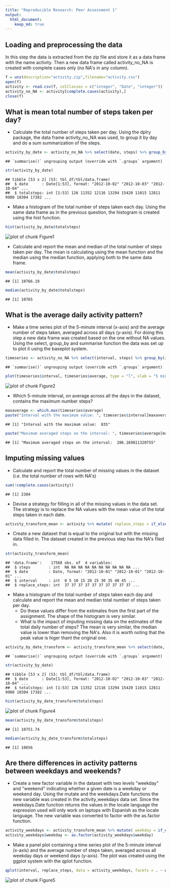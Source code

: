 ```yaml
---
title: "Reproducible Research: Peer Assessment 1"
output: 
  html_document:
    keep_md: true
---
```



## Loading and preprocessing the data
In this step the data is extracted from the zip file and store it as a data frame with the name activity. 
Then a new data frame called activity_no_NA is created with complete cases only (no NA's in any column).

```r
f = unz(description="activity.zip",filename="activity.csv")
open(f)
activity <- read.csv(f, colClasses = c("integer", "Date", "integer"))
activity_no_NA <- activity[complete.cases(activity),]
close(f)
```

## What is mean total number of steps taken per day?

- Calculate the total number of steps taken per day. Using the dplry package, the data frame activity_no_NA was used, to group it by day and do a sum summarization of the steps. 

```r
activity_by_date <- activity_no_NA %>% select(date, steps) %>% group_by(date) %>% summarise(totalsteps = sum(steps))
```

```
## `summarise()` ungrouping output (override with `.groups` argument)
```

```r
str(activity_by_date)
```

```
## tibble [53 x 2] (S3: tbl_df/tbl/data.frame)
##  $ date      : Date[1:53], format: "2012-10-02" "2012-10-03" "2012-10-04" ...
##  $ totalsteps: int [1:53] 126 11352 12116 13294 15420 11015 12811 9900 10304 17382 ...
```

- Make a histogram of the total number of steps taken each day. Using the same data frame as in the previous question, the histogram is created using the hist function.

```r
hist(activity_by_date$totalsteps)
```

![plot of chunk Figure1](figure/Figure1-1.png)

- Calculate and report the mean and median of the total number of steps taken per day. The mean is calculating using the mean function and the median using the median function, applying both to the same data frame.

```r
mean(activity_by_date$totalsteps)
```

```
## [1] 10766.19
```

```r
median(activity_by_date$totalsteps)
```

```
## [1] 10765
```

## What is the average daily activity pattern?

- Make a time series plot of the 5-minute interval (x-axis) and the average number of steps taken, averaged across all days (y-axis). For doing this step a new data frame was created based on the one without NA values. Using the select, group_by and summarise function the data was set up to plot it using the baseplot system.

```r
timeseries <- activity_no_NA %>% select(interval, steps) %>% group_by(interval) %>% summarise(average = mean(steps))
```

```
## `summarise()` ungrouping output (override with `.groups` argument)
```

```r
plot(timeseries$interval, timeseries$average, type = "l", xlab = "5 minute intervals", ylab = "Average steps", main = "Average steps per minute interval averaged across all days ")
```

![plot of chunk Figure2](figure/Figure2-1.png)
- Which 5-minute interval, on average across all the days in the dataset, contains the maximum number steps? 

```r
maxaverage <- which.max(timeseries$average)
paste("Interval with the maximum value: ", timeseries$interval[maxaverage])
```

```
## [1] "Interval with the maximum value:  835"
```

```r
paste("Maximum averaged steps on the interval: ", timeseries$average[maxaverage])
```

```
## [1] "Maximum averaged steps on the interval:  206.169811320755"
```

## Imputing missing values

- Calculate and report the total number of missing values in the dataset (i.e. the total number of rows with NA's)

```r
sum(!complete.cases(activity))
```

```
## [1] 2304
```

- Devise a strategy for filling in all of the missing values in the data set. The strategy is to replace the NA values with the mean value of the total steps taken in each date.


```r
activity_transform_mean <- activity %>% mutate( replace_steps = if_else(is.na(steps), as.integer(mean(activity_no_NA$steps)), steps))
```

- Create a new dataset that is equal to the original but with the missing data filled in. The dataset created in the previous step has the NA's filed in.

```r
str(activity_transform_mean)
```

```
## 'data.frame':	17568 obs. of  4 variables:
##  $ steps        : int  NA NA NA NA NA NA NA NA NA NA ...
##  $ date         : Date, format: "2012-10-01" "2012-10-01" "2012-10-01" ...
##  $ interval     : int  0 5 10 15 20 25 30 35 40 45 ...
##  $ replace_steps: int  37 37 37 37 37 37 37 37 37 37 ...
```

- Make a histogram of the total number of steps taken each day and calculate and report the mean and median total number of steps taken per day. 
  - Do these values differ from the estimates from the first part of the assignment. The shape of the histogram is very similar. 
  - What is the impact of imputing missing data on the estimates of the total daily number of steps? The mean is very similar, the median value is lower than removing the NA's. Also it is worth noting that the peak value is higer thant the original one. 

```r
activity_by_date_transform <- activity_transform_mean %>% select(date, replace_steps) %>% group_by(date) %>% summarise(totalsteps = sum(replace_steps))
```

```
## `summarise()` ungrouping output (override with `.groups` argument)
```

```r
str(activity_by_date)
```

```
## tibble [53 x 2] (S3: tbl_df/tbl/data.frame)
##  $ date      : Date[1:53], format: "2012-10-02" "2012-10-03" "2012-10-04" ...
##  $ totalsteps: int [1:53] 126 11352 12116 13294 15420 11015 12811 9900 10304 17382 ...
```

```r
hist(activity_by_date_transform$totalsteps)
```

![plot of chunk Figure4](figure/Figure4-1.png)

```r
mean(activity_by_date_transform$totalsteps)
```

```
## [1] 10751.74
```

```r
median(activity_by_date_transform$totalsteps)
```

```
## [1] 10656
```


## Are there differences in activity patterns between weekdays and weekends?

- Create a new factor variable in the dataset with two levels "weekday" and "weekend" indicating whether a given date is a weekday or weekend day. Using the mutate and the weekdays.Date functions the new variable was created in the activity_weekdays data set. Since the weekdays.Date function returns the values in the locale language the expression used will only work on laptops with Espanish as the locale language. The new variable was converted to factor with the as.factor function.

```r
activity_weekdays <- activity_transform_mean %>% mutate( weekday = if_else(is.element( weekdays.Date(date), c("sábado", "domingo")), "Weekend", "Weekday"))
activity_weekdays$weekday <- as.factor(activity_weekdays$weekday)
```

- Make a panel plot containing a time series plot of the 5-minute interval (x-axis) and the average number of steps taken, averaged across all weekday days or weekend days (y-axis). The plot was created using the ggplot system with the qplot function. 

```r
qplot(interval, replace_steps, data = activity_weekdays, facets = . ~ weekday, ylab = "averaged steps") + geom_line()
```

![plot of chunk Figure5](figure/Figure5-1.png)
